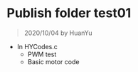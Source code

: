 # Publish folder test01
> 2020/10/04 by HuanYu
* In HYCodes.c
    * PWM test
    * Basic motor code
    
